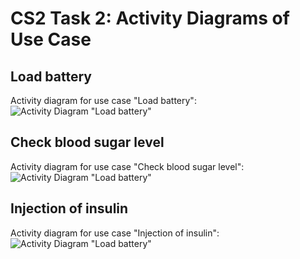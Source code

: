 # CS2 Task 2: Activity Diagrams of Use Case
## Load battery
Activity diagram for use case "Load battery":
![Activity Diagram "Load battery"](media/CS2_Task2_Activity_UseCase1.png)

## Check blood sugar level
Activity diagram for use case "Check blood sugar level":
![Activity Diagram "Load battery"](media/CS2_Task2_Activity_UseCase2.png)

## Injection of insulin
Activity diagram for use case "Injection of insulin":
![Activity Diagram "Load battery"](media/CS2_Task2_Activity_UseCase3.png)
